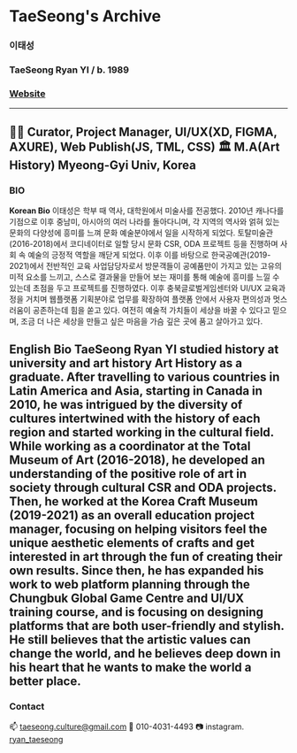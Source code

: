 # TaeSeong's Archive

### **이태성** 
### TaeSeong Ryan YI  / b. 1989
### [Website](https://ryantaeseong.vercel.app/)
---
🧟‍♂️ Curator, Project Manager, UI/UX(XD, FIGMA, AXURE), Web Publish(JS, TML, CSS)
🏛️ M.A(Art History) Myeong-Gyi Univ, Korea
---
### BIO
**Korean Bio**
  이태성은 학부 때 역사, 대학원에서 미술사를 전공했다. 2010년 캐나다를 기점으로 이후 중남미, 아시아의 여러 나라를 돌아다니며, 각 지역의 역사와 얽혀 있는 문화의 다양성에 흥미를 느껴 문화 예술분야에서 일을 시작하게 되었다. 토탈미술관(2016-2018)에서 코디네이터로 일할 당시 문화 CSR, ODA 프로젝트 등을 진행하며 사회 속 예술의 긍정적 역할을 깨닫게 되었다. 이후 이를 바탕으로 한국공예관(2019-2021)에서 전반적인 교육 사업담당자로서 방문객들이 공예품만이 가지고 있는 고유의 미적 요소를 느끼고, 스스로 결과물을 만들어 보는 재미를 통해 예술에 흥미를 느낄 수 있는데 초점을 두고 프로젝트를 진행하였다. 이후 충북글로벌게임센터와 UI/UX 교육과정을 거치며 웹플랫폼 기획분야로 업무를 확장하여 플랫폼 안에서 사용자 편의성과 멋스러움이 공존하는데 힘을 쏟고 있다. 여전히 예술적 가치들이 세상을 바꿀 수 있다고 믿으며, 조금 더 나은 세상을 만들고 싶은 마음을 가슴 깊은 곳에 품고 살아가고 있다.
  
**English Bio**
  TaeSeong Ryan YI studied history at university and art history Art History as a graduate. After travelling to various countries in Latin America and Asia, starting in Canada in 2010, he was intrigued by the diversity of cultures intertwined with the history of each region and started working in the cultural field. While working as a coordinator at the Total Museum of Art (2016-2018), he developed an understanding of the positive role of art in society through cultural CSR and ODA projects. Then, he worked at the Korea Craft Museum (2019-2021) as an overall education project manager, focusing on helping visitors feel the unique aesthetic elements of crafts and get interested in art through the fun of creating their own results. Since then, he has expanded his work to web platform planning through the Chungbuk Global Game Centre and UI/UX training course, and is focusing on designing platforms that are both user-friendly and stylish. He still believes that the artistic values can change the world, and he believes deep down in his heart that he wants to make the world a better place.
---
### Contact
📫 taeseong.culture@gmail.com
📱 010-4031-4493
📷 instagram. [ryan_taeseong](https://www.instagram.com/ryan_taeseong/)
